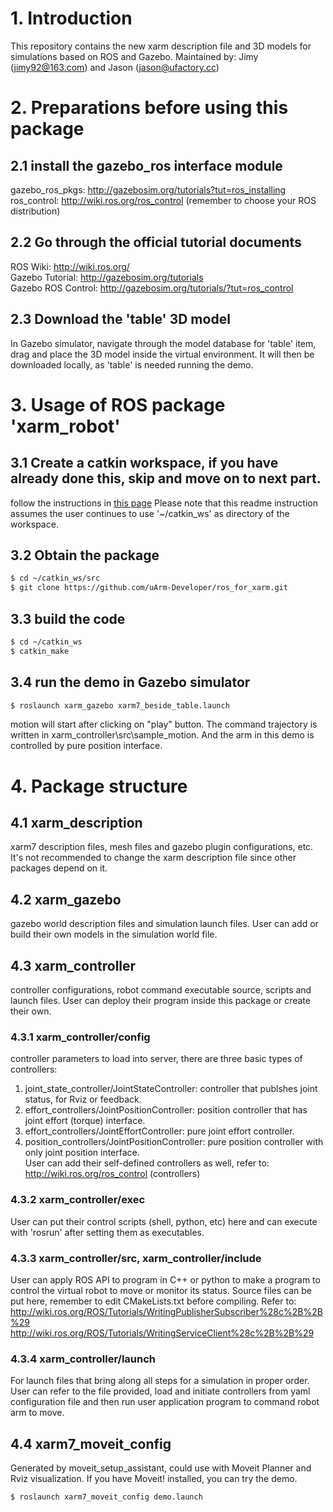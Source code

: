 # 1. Introduction
   This repository contains the new xarm description file and 3D models for simulations based on ROS and Gazebo.
   Maintained by: Jimy (jimy92@163.com) and Jason (jason@ufactory.cc)

# 2. Preparations before using this package

## 2.1 install the gazebo_ros interface module
   gazebo_ros_pkgs: <http://gazebosim.org/tutorials?tut=ros_installing>  
   ros_control: <http://wiki.ros.org/ros_control> (remember to choose your ROS distribution)  
   
## 2.2 Go through the official tutorial documents
ROS Wiki: <http://wiki.ros.org/>  
Gazebo Tutorial: <http://gazebosim.org/tutorials>  
Gazebo ROS Control: <http://gazebosim.org/tutorials/?tut=ros_control>  

## 2.3 Download the 'table' 3D model
   In Gazebo simulator, navigate through the model database for 'table' item, drag and place the 3D model inside the virtual environment. It will then be downloaded locally, as 'table' is needed running the demo.

# 3. Usage of ROS package 'xarm_robot'
   
## 3.1 Create a catkin workspace, if you have already done this, skip and move on to next part.
   follow the instructions in [this page](http://wiki.ros.org/catkin/Tutorials/create_a_workspace) 
   Please note that this readme instruction assumes the user continues to use '~/catkin_ws' as directory of the workspace.

## 3.2 Obtain the package
   ```bash
   $ cd ~/catkin_ws/src
   $ git clone https://github.com/uArm-Developer/ros_for_xarm.git
   ```

## 3.3 build the code
   ```bash
   $ cd ~/catkin_ws
   $ catkin_make
   ```

## 3.4 run the demo in Gazebo simulator
   ```bash
   $ roslaunch xarm_gazebo xarm7_beside_table.launch 
   ```
   motion will start after clicking on "play" button. The command trajectory is written in xarm_controller\src\sample_motion. And the arm in this demo is controlled by pure position interface.

# 4. Package structure
   
## 4.1 xarm_description
   xarm7 description files, mesh files and gazebo plugin configurations, etc. It's not recommended to change the xarm description file since other packages depend on it. 

## 4.2 xarm_gazebo
   gazebo world description files and simulation launch files. User can add or build their own models in the simulation world file.

## 4.3 xarm_controller
   controller configurations, robot command executable source, scripts and launch files. User can deploy their program inside this package or create their own.

### 4.3.1 xarm_controller/config
   controller parameters to load into server, there are three basic types of controllers:  
   1) joint_state_controller/JointStateController: controller that publshes joint status, for Rviz or feedback.  
   2) effort_controllers/JointPositionController: position controller that has joint effort (torque) interface.  
   3) effort_controllers/JointEffortController: pure joint effort controller.  
   4) position_controllers/JointPositionController: pure position controller with only joint position interface.  
   User can add their self-defined controllers as well, refer to: http://wiki.ros.org/ros_control (controllers)

### 4.3.2 xarm_controller/exec
   User can put their control scripts (shell, python, etc) here and can execute with 'rosrun' after setting them as executables.

### 4.3.3 xarm_controller/src, xarm_controller/include
   User can apply ROS API to program in C++ or python to make a program to control the virtual robot to move or monitor its status. Source files can be put here, remember to edit CMakeLists.txt before compiling. Refer to:  
   <http://wiki.ros.org/ROS/Tutorials/WritingPublisherSubscriber%28c%2B%2B%29>   
   <http://wiki.ros.org/ROS/Tutorials/WritingServiceClient%28c%2B%2B%29>

### 4.3.4 xarm_controller/launch
For launch files that bring along all steps for a simulation in proper order. User can refer to the file provided, load and initiate controllers from yaml configuration file and then run user application program to command robot arm to move.

## 4.4 xarm7_moveit_config
   Generated by moveit_setup_assistant, could use with Moveit Planner and Rviz visualization. If you have Moveit! installed, you can try the demo.
   ```bash
   $ roslaunch xarm7_moveit_config demo.launch
   ```
